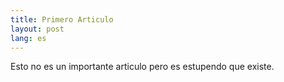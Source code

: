 ```yaml
---
title: Primero Articulo
layout: post
lang: es
---
```


Esto no es un importante articulo pero es estupendo que existe.